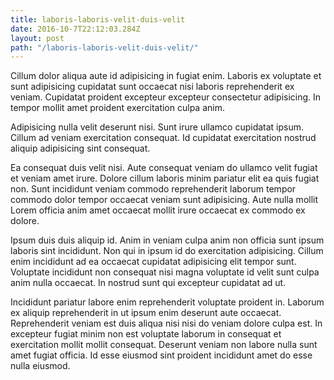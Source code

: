```yaml
---
title: laboris-laboris-velit-duis-velit
date: 2016-10-7T22:12:03.284Z
layout: post
path: "/laboris-laboris-velit-duis-velit/"
---
```


Cillum dolor aliqua aute id adipisicing in fugiat enim. Laboris ex voluptate et sunt adipisicing cupidatat sunt occaecat nisi laboris reprehenderit ex veniam. Cupidatat proident excepteur excepteur consectetur adipisicing. In tempor mollit amet proident exercitation culpa anim.

Adipisicing nulla velit deserunt nisi. Sunt irure ullamco cupidatat ipsum. Cillum ad veniam exercitation consequat. Id cupidatat exercitation nostrud aliquip adipisicing sint consequat.

Ea consequat duis velit nisi. Aute consequat veniam do ullamco velit fugiat et veniam amet irure. Dolore cillum laboris minim pariatur elit ea quis fugiat non. Sunt incididunt veniam commodo reprehenderit laborum tempor commodo dolor tempor occaecat veniam sunt adipisicing. Aute nulla mollit Lorem officia anim amet occaecat mollit irure occaecat ex commodo ex dolore.

Ipsum duis duis aliquip id. Anim in veniam culpa anim non officia sunt ipsum laboris sint incididunt. Non qui in ipsum id do exercitation adipisicing. Cillum enim incididunt ad ea occaecat cupidatat adipisicing elit tempor sunt. Voluptate incididunt non consequat nisi magna voluptate id velit sunt culpa anim nulla occaecat. In nostrud sunt qui excepteur cupidatat ad ut.

Incididunt pariatur labore enim reprehenderit voluptate proident in. Laborum ex aliquip reprehenderit in ut ipsum enim deserunt aute occaecat. Reprehenderit veniam est duis aliqua nisi nisi do veniam dolore culpa est. In excepteur fugiat minim non est voluptate laborum in consequat et exercitation mollit mollit consequat. Deserunt veniam non labore nulla sunt amet fugiat officia. Id esse eiusmod sint proident incididunt amet do esse nulla eiusmod.